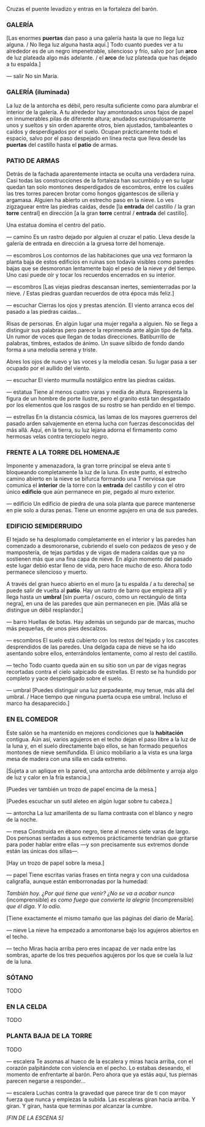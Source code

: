 Cruzas el puente levadizo y entras en la fortaleza del barón.



### GALERÍA

[Las enormes **puertas** dan paso a una galería hasta la que no llega luz alguna. / No llega luz alguna hasta aquí.] Todo cuanto puedes ver a tu alrededor es de un negro impenetrable, silencioso y frío, salvo por [un **arco** de luz plateada algo más adelante. / el **arco** de luz plateada que has dejado a tu espalda.]

— salir
No sin María.



### GALERÍA (iluminada)

La luz de la antorcha es débil, pero resulta suficiente como para alumbrar el interior de la galería. A tu alrededor hay amontonados unos fajos de papel en innumerables pilas de diferente altura; anudados escrupulosamente unos y sueltos y sin orden aparente otros, bien ajustados, tambaleantes o caídos y desperdigados por el suelo. Ocupan prácticamente todo el espacio, salvo por el paso despejado en línea recta que lleva desde las **puertas** del castillo hasta el **patio** de armas.



### PATIO DE ARMAS

Detrás de la fachada aparentemente intacta se oculta una verdadera ruina. Casi todas las construcciones de la fortaleza han sucumbido y en su lugar quedan tan solo montones desperdigados de escombros, entre los cuáles las tres torres parecen brotar como hongos gigantescos de sillería y argamasa. Alguien ha abierto un estrecho paso en la nieve. Lo ves zigzaguear entre las piedras caídas, desde [la **entrada** del castillo / la gran **torre** central] en dirección [a la gran **torre** central / **entrada** del castillo].

Una estatua domina el centro del patio.

— camino
Es un rastro dejado por alguien al cruzar el patio. Lleva desde la galería de entrada en dirección a la gruesa torre del homenaje.

— escombros
Los contornos de las habitaciones que una vez formaron la planta baja de estos edificios en ruinas son todavía visibles como paredes bajas que se desmoronan lentamente bajo el peso de la nieve y del tiempo. Uno casi puede oír y tocar los recuerdos encerrados en su interior.

— escombros
[Las viejas piedras descansan inertes, semienterradas por la nieve. / Estas piedras guardan recuerdos de otra época más feliz.]

— escuchar
Cierras los ojos y prestas atención. El viento arranca ecos del pasado a las piedras caídas...

Risas de personas. En algún lugar una mujer regaña a alguien. No se llega a distinguir sus palabras pero parece la reprimenda ante algún tipo de falta. Un rumor de voces que llegan de todas direcciones. Batiburrillo de palabras, timbres, estados de ánimo. Un suave silbido de fondo dando forma a una melodía serena y triste.

Abres los ojos de nuevo y las voces y la melodía cesan. Su lugar pasa a ser ocupado por el aullido del viento.

— escuchar
El viento murmulla nostálgico entre las piedras caídas.

— estatua
Tiene al menos cuatro varas y media de altura. Representa la figura de un hombre de porte ilustre, pero el granito está tan desgastado por los elementos que los rasgos de su rostro se han perdido en el tiempo.

— estrellas
En la distancia cósmica, las lamas de los mayores guerreros del pasado arden salvajemente en eterna lucha con fuerzas desconocidas del más allá. Aquí, en la tierra, su luz lejana adorna el firmamento como hermosas velas contra terciopelo negro.



### FRENTE A LA TORRE DEL HOMENAJE

Imponente y amenazadora, la gran torre principal se eleva ante ti bloqueando completamente la luz de la luna. En este punto, el estrecho camino abierto en la nieve se bifurca formando una T nerviosa que comunica el **interior** de la torre con la **entrada** del castillo y con el otro único **edificio** que aún permanece en pie, pegado al muro exterior.

— edificio
Un edificio de piedra de una sola planta que parece mantenerse en pie solo a duras penas. Tiene un enorme agujero en una de sus paredes.



### EDIFICIO SEMIDERRUIDO

El tejado se ha desplomado completamente en el interior y las paredes han comenzado a desmoronarse, cubriendo el suelo con pedazos de yeso y de mampostería, de tejas partidas y de vigas de madera caídas que ya no sostienen más que una fina capa de nieve. En algún momento del pasado este lugar debió estar lleno de vida, pero hace mucho de eso. Ahora todo permanece silencioso y muerto.

A través del gran hueco abierto en el muro [a tu espalda / a tu derecha] se puede salir de vuelta al **patio**. Hay un rastro de barro que empieza allí y llega hasta un **umbral** [sin puerta / oscuro, como un rectángulo de tinta negra], en una de las paredes que aún permanecen en pie. [Más allá se distingue un débil resplandor.]

— barro
Huellas de botas. Hay además un segundo par de marcas, mucho más pequeñas, de unos pies descalzos.

— escombros
El suelo está cubierto con los restos del tejado y los cascotes desprendidos de las paredes. Una delgada capa de nieve se ha ido asentando sobre ellos, enterrándolos lentamente, como al resto del castillo.

— techo
Todo cuanto queda aún en su sitio son un par de vigas negras recortadas contra el cielo salpicado de estrellas. El resto se ha hundido por completo y yace desperdigado sobre el suelo.

— umbral
[Puedes distinguir una luz parpadeante, muy tenue, más allá del umbral. / Hace tiempo que ninguna puerta ocupa ese umbral. Incluso el marco ha desaparecido.]



### EN EL COMEDOR

Este salón se ha mantenido en mejores condiciones que la **habitación** contigua. Aún así, varios agujeros en el techo dejan el paso libre a la luz de la luna y, en el suelo directamente bajo ellos, se han formado pequeños montones de nieve semifundida. El único mobiliario a la vista es una larga mesa de madera con una silla en cada extremo.

[Sujeta a un aplique en la pared, una antorcha arde débilmente y arroja algo de luz y calor en la fría estancia.]

[Puedes ver también un trozo de papel encima de la mesa.]

[Puedes escuchar un sutil aleteo en algún lugar sobre tu cabeza.]

— antorcha
La luz amarillenta de su llama contrasta con el blanco y negro de la noche.

— mesa
Construida en ébano negro, tiene al menos siete varas de largo. Dos personas sentadas a sus extremos prácticamente tendrían que gritarse para poder hablar entre ellas —y son precisamente sus extremos donde están las únicas dos sillas—.

[Hay un trozo de papel sobre la mesa.]

— papel
Tiene escritas varias frases en tinta negra y con una cuidadosa caligrafía, aunque están emborronadas por la humedad:

*También hoy. ¿Por qué tiene que venir? ¿No se va a acabar nunca* (incomprensible) *es como fuego que convierte la alegría* (incomprensible) *que él diga. Y lo odio.*

[Tiene exactamente el mismo tamaño que las páginas del diario de María].

— nieve
La nieve ha empezado a amontonarse bajo los agujeros abiertos en el techo.

— techo
Miras hacia arriba pero eres incapaz de ver nada entre las sombras, aparte de los tres pequeños agujeros por los que se cuela la luz de la luna.



### SÓTANO

TODO



### EN LA CELDA

TODO



### PLANTA BAJA DE LA TORRE

TODO

— escalera
Te asomas al hueco de la escalera y miras hacia arriba, con el corazón palpitándote con violencia en el pecho. Lo estabas deseando, el momento de enfrentarte al barón. Pero ahora que ya estás aquí, tus piernas parecen negarse a responder...

— escalera
Luchas contra la gravedad que parece tirar de ti con mayor fuerza que nunca y empiezas la subida. Las escaleras giran hacia arriba. Y giran. Y giran, hasta que terminas por alcanzar la cumbre.

*[FIN DE LA ESCENA 5]*

